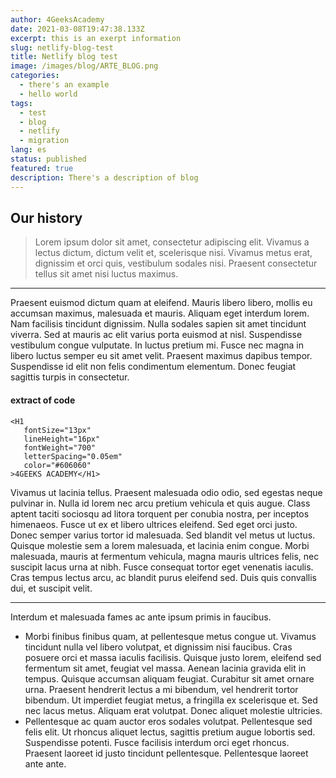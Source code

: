 ```yaml
---
author: 4GeeksAcademy
date: 2021-03-08T19:47:38.133Z
excerpt: this is an exerpt information
slug: netlify-blog-test
title: Netlify blog test
image: /images/blog/ARTE_BLOG.png
categories:
  - there's an example
  - hello world
tags:
  - test
  - blog
  - netlify
  - migration
lang: es
status: published
featured: true
description: There's a description of blog
---
```

## Our history

> Lorem ipsum dolor sit amet, consectetur adipiscing elit. Vivamus a lectus dictum, dictum velit et, scelerisque nisi. Vivamus metus erat, dignissim et orci quis, vestibulum sodales nisi. Praesent consectetur tellus sit amet nisi luctus maximus. 



___

Praesent euismod dictum quam at eleifend. Mauris libero libero, mollis eu accumsan maximus, malesuada et mauris. Aliquam eget interdum lorem. Nam facilisis tincidunt dignissim. Nulla sodales sapien sit amet tincidunt viverra. Sed at mauris ac elit varius porta euismod at nisl. Suspendisse vestibulum congue vulputate. In luctus pretium mi. Fusce nec magna in libero luctus semper eu sit amet velit. Praesent maximus dapibus tempor. Suspendisse id elit non felis condimentum elementum. Donec feugiat sagittis turpis in consectetur.

#### extract of code

```
<H1
   fontSize="13px"
   lineHeight="16px"
   fontWeight="700"
   letterSpacing="0.05em"
   color="#606060"
>4GEEKS ACADEMY</H1>
```

Vivamus ut lacinia tellus. Praesent malesuada odio odio, sed egestas neque pulvinar in. Nulla id lorem nec arcu pretium vehicula et quis augue. Class aptent taciti sociosqu ad litora torquent per conubia nostra, per inceptos himenaeos. Fusce ut ex et libero ultrices eleifend. Sed eget orci justo. Donec semper varius tortor id malesuada. Sed blandit vel metus ut luctus. Quisque molestie sem a lorem malesuada, et lacinia enim congue. Morbi malesuada, mauris at fermentum vehicula, magna mauris ultrices felis, nec suscipit lacus urna at nibh. Fusce consequat tortor eget venenatis iaculis. Cras tempus lectus arcu, ac blandit purus eleifend sed. Duis quis convallis dui, et suscipit velit.

___

Interdum et malesuada fames ac ante ipsum primis in faucibus. 

* Morbi finibus finibus quam, at pellentesque metus congue ut. Vivamus tincidunt nulla vel libero volutpat, et dignissim nisi faucibus. Cras posuere orci et massa iaculis facilisis. Quisque justo lorem, eleifend sed fermentum sit amet, feugiat vel massa. Aenean lacinia gravida elit in tempus. Quisque accumsan aliquam feugiat. Curabitur sit amet ornare urna. Praesent hendrerit lectus a mi bibendum, vel hendrerit tortor bibendum. Ut imperdiet feugiat metus, a fringilla ex scelerisque et. Sed nec lacus metus. Aliquam erat volutpat. Donec aliquet molestie ultricies.
* Pellentesque ac quam auctor eros sodales volutpat. Pellentesque sed felis elit. Ut rhoncus aliquet lectus, sagittis pretium augue lobortis sed. Suspendisse potenti. Fusce facilisis interdum orci eget rhoncus. Praesent laoreet id justo tincidunt pellentesque. Pellentesque laoreet ante ante.
